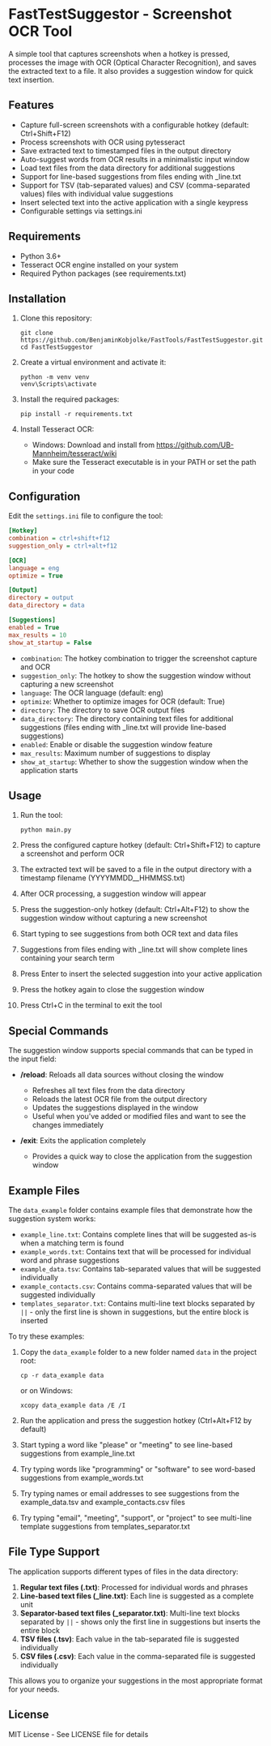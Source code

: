 # FastTestSuggestor - Screenshot OCR Tool

A simple tool that captures screenshots when a hotkey is pressed, processes the image with OCR (Optical Character Recognition), and saves the extracted text to a file. It also provides a suggestion window for quick text insertion.

## Features

- Capture full-screen screenshots with a configurable hotkey (default: Ctrl+Shift+F12)
- Process screenshots with OCR using pytesseract
- Save extracted text to timestamped files in the output directory
- Auto-suggest words from OCR results in a minimalistic input window
- Load text files from the data directory for additional suggestions
- Support for line-based suggestions from files ending with \_line.txt
- Support for TSV (tab-separated values) and CSV (comma-separated values) files with individual value suggestions
- Insert selected text into the active application with a single keypress
- Configurable settings via settings.ini

## Requirements

- Python 3.6+
- Tesseract OCR engine installed on your system
- Required Python packages (see requirements.txt)

## Installation

1. Clone this repository:

   ```
   git clone https://github.com/BenjaminKobjolke/FastTools/FastTestSuggestor.git
   cd FastTestSuggestor
   ```

2. Create a virtual environment and activate it:

   ```
   python -m venv venv
   venv\Scripts\activate
   ```

3. Install the required packages:

   ```
   pip install -r requirements.txt
   ```

4. Install Tesseract OCR:
   - Windows: Download and install from https://github.com/UB-Mannheim/tesseract/wiki
   - Make sure the Tesseract executable is in your PATH or set the path in your code

## Configuration

Edit the `settings.ini` file to configure the tool:

```ini
[Hotkey]
combination = ctrl+shift+f12
suggestion_only = ctrl+alt+f12

[OCR]
language = eng
optimize = True

[Output]
directory = output
data_directory = data

[Suggestions]
enabled = True
max_results = 10
show_at_startup = False
```

- `combination`: The hotkey combination to trigger the screenshot capture and OCR
- `suggestion_only`: The hotkey to show the suggestion window without capturing a new screenshot
- `language`: The OCR language (default: eng)
- `optimize`: Whether to optimize images for OCR (default: True)
- `directory`: The directory to save OCR output files
- `data_directory`: The directory containing text files for additional suggestions (files ending with \_line.txt will provide line-based suggestions)
- `enabled`: Enable or disable the suggestion window feature
- `max_results`: Maximum number of suggestions to display
- `show_at_startup`: Whether to show the suggestion window when the application starts

## Usage

1. Run the tool:

   ```
   python main.py
   ```

2. Press the configured capture hotkey (default: Ctrl+Shift+F12) to capture a screenshot and perform OCR
3. The extracted text will be saved to a file in the output directory with a timestamp filename (YYYYMMDD\_\_HHMMSS.txt)
4. After OCR processing, a suggestion window will appear
5. Press the suggestion-only hotkey (default: Ctrl+Alt+F12) to show the suggestion window without capturing a new screenshot
6. Start typing to see suggestions from both OCR text and data files
7. Suggestions from files ending with \_line.txt will show complete lines containing your search term
8. Press Enter to insert the selected suggestion into your active application
9. Press the hotkey again to close the suggestion window
10. Press Ctrl+C in the terminal to exit the tool

## Special Commands

The suggestion window supports special commands that can be typed in the input field:

- **/reload**: Reloads all data sources without closing the window

  - Refreshes all text files from the data directory
  - Reloads the latest OCR file from the output directory
  - Updates the suggestions displayed in the window
  - Useful when you've added or modified files and want to see the changes immediately

- **/exit**: Exits the application completely
  - Provides a quick way to close the application from the suggestion window

## Example Files

The `data_example` folder contains example files that demonstrate how the suggestion system works:

- `example_line.txt`: Contains complete lines that will be suggested as-is when a matching term is found
- `example_words.txt`: Contains text that will be processed for individual word and phrase suggestions
- `example_data.tsv`: Contains tab-separated values that will be suggested individually
- `example_contacts.csv`: Contains comma-separated values that will be suggested individually
- `templates_separator.txt`: Contains multi-line text blocks separated by `||` - only the first line is shown in suggestions, but the entire block is inserted

To try these examples:

1. Copy the `data_example` folder to a new folder named `data` in the project root:

   ```
   cp -r data_example data
   ```

   or on Windows:

   ```
   xcopy data_example data /E /I
   ```

2. Run the application and press the suggestion hotkey (Ctrl+Alt+F12 by default)
3. Start typing a word like "please" or "meeting" to see line-based suggestions from example_line.txt
4. Try typing words like "programming" or "software" to see word-based suggestions from example_words.txt
5. Try typing names or email addresses to see suggestions from the example_data.tsv and example_contacts.csv files
6. Try typing "email", "meeting", "support", or "project" to see multi-line template suggestions from templates_separator.txt

## File Type Support

The application supports different types of files in the data directory:

1. **Regular text files (.txt)**: Processed for individual words and phrases
2. **Line-based text files (\_line.txt)**: Each line is suggested as a complete unit
3. **Separator-based text files (\_separator.txt)**: Multi-line text blocks separated by `||` - shows only the first line in suggestions but inserts the entire block
4. **TSV files (.tsv)**: Each value in the tab-separated file is suggested individually
5. **CSV files (.csv)**: Each value in the comma-separated file is suggested individually

This allows you to organize your suggestions in the most appropriate format for your needs.

## License

MIT License - See LICENSE file for details
